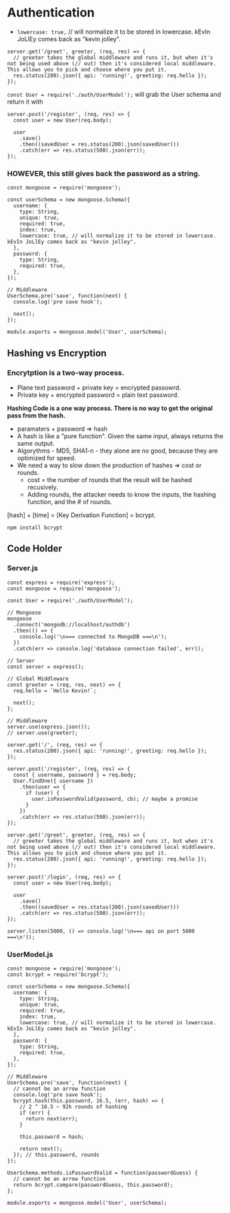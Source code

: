 # Authentication

* `lowercase: true,` // will normalize it to be stored in lowercase. kEvIn JoLlEy comes back as "kevin jolley".

```JS
server.get('/greet', greeter, (req, res) => {
  // greeter takes the global middleware and runs it, but when it's not being used above (// out) then it's considered local middleware. This allows you to pick and choose where you put it.
  res.status(200).json({ api: 'running!', greeting: req.hello });
});
```

`const User = require('./auth/UserModel');` will grab the User schema and return it with

```JS
server.post('/register', (req, res) => {
  const user = new User(req.body);

  user
    .save()
    .then((savedUser = res.status(200).json(savedUser)))
    .catch(err => res.status(500).json(err));
});
```

### HOWEVER, this still gives back the password as a string.

```JS
const mongoose = require('mongoose');

const userSchema = new mongoose.Schema({
  username: {
    type: String,
    unique: true,
    required: true,
    index: true,
    lowercase: true, // will normalize it to be stored in lowercase. kEvIn JoLlEy comes back as "kevin jolley".
  },
  password: {
    type: String,
    required: true,
  },
});

// Middleware
UserSchema.pre('save', function(next) {
  console.log('pre save hook');

  next();
});

module.exports = mongoose.model('User', userSchema);
```

## Hashing vs Encryption

### Encrytption is a two-way process.

* Plane text password + private key = encrypted passowrd.
* Private key + encrypted password = plain text password.

**Hashing Code is a one way process. There is no way to get the original pass from the hash.**

* paramaters + password => hash
* A hash is like a "pure function". Given the same input, always returns the same output.
* Algorythms - MD5, SHA1-n - they alone are no good, because they are optimized for speed.
* We need a way to slow down the production of hashes => cost or rounds.
  * cost = the number of rounds that the result will be hashed recusively.
  * Adding rounds, the attacker needs to know the inputs, the hashing function, and the # of rounds.

[hash] + [time] = [Key Derivation Function] = bcrypt.

`npm install bcrypt`

## Code Holder

### Server.js

```JS
const express = require('express');
const mongoose = require('mongoose');

const User = require('./auth/UserModel');

// Mongoose
mongoose
  .connect('mongodb://localhost/authdb')
  .then(() => {
    console.log('\n=== connected to MongoDB ===\n');
  })
  .catch(err => console.log('database connection failed', err));

// Server
const server = express();

// Global Middleware
const greeter = (req, res, next) => {
  req.hello = `Hello Kevin!`;

  next();
};

// Middleware
server.use(express.json());
// server.use(greeter);

server.get('/', (req, res) => {
  res.status(200).json({ api: 'running!', greeting: req.hello });
});

server.post('/register', (req, res) => {
  const { username, password } = req.body;
  User.findOne({ username })
    .then(user => {
      if (user) {
        user.isPasswordValid(password, cb); // maybe a promise
      }
    })
    .catch(err => res.status(500).json(err));
});

server.get('/greet', greeter, (req, res) => {
  // greeter takes the global middleware and runs it, but when it's not being used above (// out) then it's considered local middleware. This allows you to pick and choose where you put it.
  res.status(200).json({ api: 'running!', greeting: req.hello });
});

server.post('/login', (req, res) => {
  const user = new User(req.body);

  user
    .save()
    .then((savedUser = res.status(200).json(savedUser)))
    .catch(err => res.status(500).json(err));
});

server.listen(5000, () => console.log('\n=== api on port 5000 ===\n'));
```

### UserModel.js

```JS
const mongoose = require('mongoose');
const bcrypt = require('bcrypt');

const userSchema = new mongoose.Schema({
  username: {
    type: String,
    unique: true,
    required: true,
    index: true,
    lowercase: true, // will normalize it to be stored in lowercase. kEvIn JoLlEy comes back as "kevin jolley".
  },
  password: {
    type: String,
    required: true,
  },
});

// Middleware
UserSchema.pre('save', function(next) {
  // cannot be an arrow function
  console.log('pre save hook');
  bcrypt.hash(this.password, 16.5, (err, hash) => {
    // 2 ^ 16.5 ~ 92k rounds of hashing
    if (err) {
      return next(err);
    }

    this.password = hash;

    return next();
  }); // this.password, rounds
});

UserSchema.methods.isPasswordValid = function(passwordGuess) {
  // cannot be an arrow function
  return bcrypt.compare(passwordGuess, this.password);
};

module.exports = mongoose.model('User', userSchema);
```
